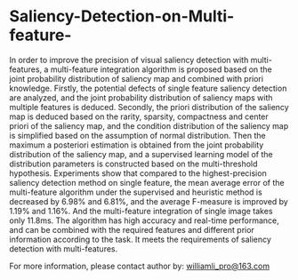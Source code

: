 # Saliency-Detection-on-Multi-feature-

In order to improve the precision of visual saliency detection with multi-features, a multi-feature integration algorithm is proposed based on the joint probability distribution of saliency map and combined with priori knowledge. Firstly, the potential defects of single feature saliency detection are analyzed, and the joint probability distribution of saliency maps with multiple features is deduced. Secondly, the priori distribution of the saliency map is deduced based on the rarity, sparsity, compactness and center priori of the saliency map, and the condition distribution of the saliency map is simplified based on the assumption of normal distribution. Then the maximum a posteriori estimation is obtained from the joint probability distribution of the saliency map, and a supervised learning model of the distribution parameters is constructed based on the multi-threshold hypothesis. Experiments show that compared to the highest-precision saliency detection method on single feature, the mean average error of the multi-feature algorithm under the supervised and heuristic method is decreased by 6.98% and 6.81%, and the average F-measure is improved by 1.19% and 1.16%. And the multi-feature integration of single image takes only 11.8ms. The algorithm has high accuracy and real-time performance, and can be combined with the required features and different prior information according to the task. It meets the requirements of saliency detection with multi-features.

For more information, please contact author by: williamli_pro@163.com
